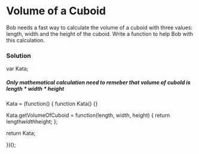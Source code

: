 # Volume of a Cuboid

Bob needs a fast way to calculate the volume of a cuboid with three values: length, width and the height of the cuboid. Write a function to help Bob with this calculation.

### Solution

var Kata;

##### Only mathematical calculation need to remeber that volume of cubold is length \* width \* height

Kata = (function() {
function Kata() {}

Kata.getVolumeOfCuboid = function(length, width, height) {
return length*width*height;
};

return Kata;

})();
